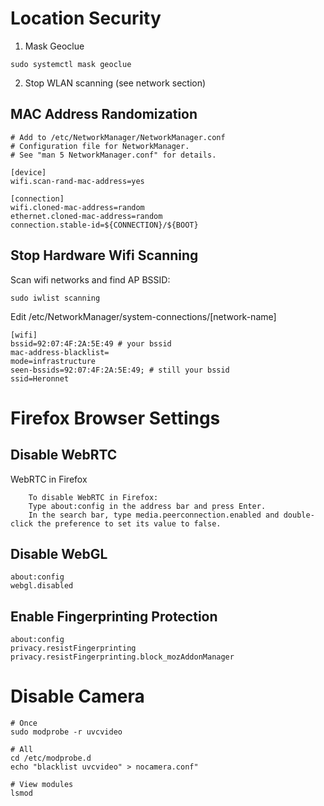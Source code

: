 # Location Security
1. Mask Geoclue
```
sudo systemctl mask geoclue
```
2. Stop WLAN scanning (see network section)

## MAC Address Randomization
```
# Add to /etc/NetworkManager/NetworkManager.conf
# Configuration file for NetworkManager.
# See "man 5 NetworkManager.conf" for details.

[device]
wifi.scan-rand-mac-address=yes

[connection]
wifi.cloned-mac-address=random
ethernet.cloned-mac-address=random
connection.stable-id=${CONNECTION}/${BOOT}
```

## Stop Hardware Wifi Scanning
Scan wifi networks and find AP BSSID: 
```
sudo iwlist scanning
```
Edit /etc/NetworkManager/system-connections/[network-name]
```
[wifi]
bssid=92:07:4F:2A:5E:49 # your bssid
mac-address-blacklist=
mode=infrastructure
seen-bssids=92:07:4F:2A:5E:49; # still your bssid
ssid=Heronnet
```

# Firefox Browser Settings
## Disable WebRTC
WebRTC in Firefox
```
    To disable WebRTC in Firefox:
    Type about:config in the address bar and press Enter.
    In the search bar, type media.peerconnection.enabled and double-click the preference to set its value to false.
```
## Disable WebGL
```
about:config
webgl.disabled
```
## Enable Fingerprinting Protection
```
about:config
privacy.resistFingerprinting
privacy.resistFingerprinting.block_mozAddonManager
```

# Disable Camera
```
# Once
sudo modprobe -r uvcvideo

# All
cd /etc/modprobe.d
echo "blacklist uvcvideo" > nocamera.conf"

# View modules
lsmod
```
